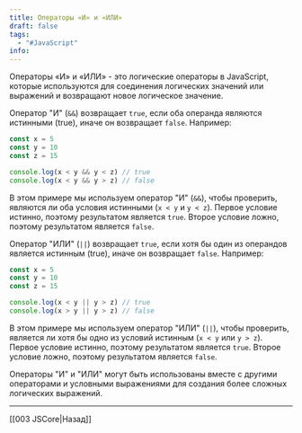 ```yaml
---
title: Операторы «И» и «ИЛИ»
draft: false
tags:
  - "#JavaScript"
info:
---
```

Операторы «И» и «ИЛИ» - это логические операторы в JavaScript, которые используются для соединения логических значений или выражений и возвращают новое логическое значение.

Оператор "И" (`&&`) возвращает `true`, если оба операнда являются истинными (true), иначе он возвращает `false`. Например:

```javascript
const x = 5
const y = 10
const z = 15

console.log(x < y && y < z) // true
console.log(x < y && y > z) // false
```

В этом примере мы используем оператор "И" (`&&`), чтобы проверить, являются ли оба условия истинными (`x < y` и `y < z`). Первое условие истинно, поэтому результатом является `true`. Второе условие ложно, поэтому результатом является `false`.

Оператор "ИЛИ" (`||`) возвращает `true`, если хотя бы один из операндов является истинным (true), иначе он возвращает `false`. Например:

```javascript
const x = 5
const y = 10
const z = 15

console.log(x < y || y > z) // true
console.log(x > y || y > z) // false
```

В этом примере мы используем оператор "ИЛИ" (`||`), чтобы проверить, является ли хотя бы одно из условий истинным (`x < y` или `y > z`). Первое условие истинно, поэтому результатом является `true`. Второе условие ложно, поэтому результатом является `false`.

Операторы "И" и "ИЛИ" могут быть использованы вместе с другими операторами и условными выражениями для создания более сложных логических выражений.

---

[[003 JSCore|Назад]]
